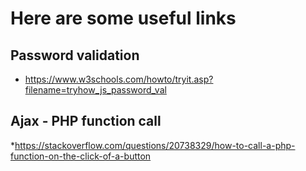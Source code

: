 # Here are some useful links

## Password validation
* https://www.w3schools.com/howto/tryit.asp?filename=tryhow_js_password_val

## Ajax - PHP function call
*https://stackoverflow.com/questions/20738329/how-to-call-a-php-function-on-the-click-of-a-button